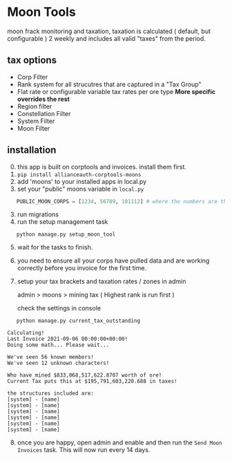 # Moon Tools

moon frack monitoring and taxation, taxation is calculated ( default, but configurable ) 2 weekly and includes all valid "taxes" from the period.

## tax options

- Corp Filter
- Rank system for all strucutres that are captured in a "Tax Group"
- Flat rate or configurable variable tax rates per ore type
  **More specific overrides the rest**
- Region filter
- Constellation Filter
- System Filter
- Moon Filter

## installation

0.  this app is built on corptools and invoices. install them first.
1.  `pip install allianceauth-corptools-moons`
2.  add 'moons' to your installed apps in local.py
3.  set your "public" moons variable in `local.py`

```python
   PUBLIC_MOON_CORPS = [1234, 56789, 101112] # where the numbers are the corp ids
```

3.  run migrations
4.  run the setup management task

```
   python manage.py setup_moon_tool
```

5.  wait for the tasks to finish.
6.  you need to ensure all your corps have pulled data and are working correctly before you invoice for the first time.
7.  setup your tax brackets and taxation rates / zones in admin

    admin > moons > mining tax ( Highest rank is run first )

    check the settings in console

```
   python manage.py current_tax_outstanding
```

```
Calculating!
Last Invoice 2021-09-06 00:00:00+00:00!
Doing some math... Please wait...

We've seen 56 known members!
We've seen 12 unknown characters!

Who have mined $833,068,517,622.8707 worth of ore!
Current Tax puts this at $195,791,603,220.688 in taxes!

the structures included are:
[system] - [name]
[system] - [name]
[system] - [name]
[system] - [name]
[system] - [name]
[system] - [name]
```

8.  once you are happy, open admin and enable and then run the `Send Moon Invoices` task. This will now run every 14 days.

